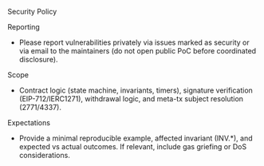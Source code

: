 Security Policy

Reporting
- Please report vulnerabilities privately via issues marked as security or via email to the maintainers (do not open public PoC before coordinated disclosure).

Scope
- Contract logic (state machine, invariants, timers), signature verification (EIP-712/IERC1271), withdrawal logic, and meta-tx subject resolution (2771/4337).

Expectations
- Provide a minimal reproducible example, affected invariant (INV.*), and expected vs actual outcomes. If relevant, include gas griefing or DoS considerations.

